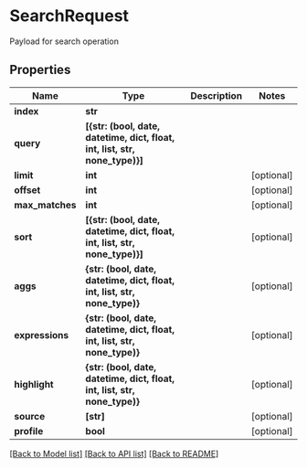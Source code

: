 # SearchRequest

Payload for search operation
## Properties
Name | Type | Description | Notes
------------ | ------------- | ------------- | -------------
**index** | **str** |  | 
**query** | **[{str: (bool, date, datetime, dict, float, int, list, str, none_type)}]** |  | 
**limit** | **int** |  | [optional] 
**offset** | **int** |  | [optional] 
**max_matches** | **int** |  | [optional] 
**sort** | **[{str: (bool, date, datetime, dict, float, int, list, str, none_type)}]** |  | [optional] 
**aggs** | **{str: (bool, date, datetime, dict, float, int, list, str, none_type)}** |  | [optional] 
**expressions** | **{str: (bool, date, datetime, dict, float, int, list, str, none_type)}** |  | [optional] 
**highlight** | **{str: (bool, date, datetime, dict, float, int, list, str, none_type)}** |  | [optional] 
**source** | **[str]** |  | [optional] 
**profile** | **bool** |  | [optional] 

[[Back to Model list]](../README.md#documentation-for-models) [[Back to API list]](../README.md#documentation-for-api-endpoints) [[Back to README]](../README.md)


